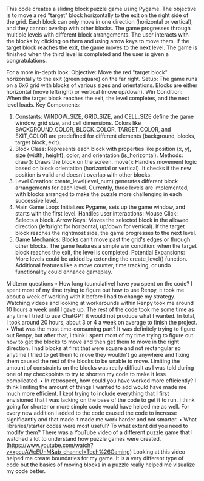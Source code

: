 This code creates a sliding block puzzle game using Pygame. The objective is to move a red "target" block horizontally to the exit on the right side of the grid. Each block can only move in one direction (horizontal or vertical), and they cannot overlap with other blocks. The game progresses through multiple levels with different block arrangements. The user interacts with the blocks by clicking on them and using arrow keys to move them. If the target block reaches the exit, the game moves to the next level. The game is finished when the third level is completed and the user is given a congratulations.

For a more in-depth look: 
  Objective: Move the red "target block" horizontally to the exit (green square) on the far right.
  Setup: The game runs on a 6x6 grid with blocks of various sizes and orientations. Blocks are either horizontal (move left/right) or vertical (move up/down).
  Win Condition: When the target block reaches the exit, the level completes, and the next level loads.
Key Components:
  1. Constants:
    WINDOW_SIZE, GRID_SIZE, and CELL_SIZE define the game window, grid size, and cell dimensions.
    Colors like BACKGROUND_COLOR, BLOCK_COLOR, TARGET_COLOR, and EXIT_COLOR are predefined for different elements (background, blocks, target block, exit).
  2. Block Class:
    Represents each block with properties like position (x, y), size (width, height), color, and orientation (is_horizontal).
    Methods:
      draw(): Draws the block on the screen.
      move(): Handles movement logic based on block orientation (horizontal or vertical). It checks if the new position is valid and doesn't overlap with other     blocks.
  3. Level Creation:
    create_level(level_num) generates different block arrangements for each level.
    Currently, three levels are implemented, with blocks arranged to make the puzzle more challenging in each successive level.
  4. Main Game Loop:
    Initializes Pygame, sets up the game window, and starts with the first level.
    Handles user interactions:
      Mouse Click: Selects a block.
      Arrow Keys: Moves the selected block in the allowed direction (left/right for horizontal, up/down for vertical).
      If the target block reaches the rightmost side, the game progresses to the next level.
  5. Game Mechanics:
    Blocks can't move past the grid's edges or through other blocks.
    The game features a simple win condition: when the target block reaches the exit, the level is completed.
    Potential Expansions: 
      More levels could be added by extending the create_level() function.
      Additional features like a move counter, time tracking, or undo functionality could enhance gameplay.


Midterm questions
• How long (cumulative) have you spent on the code?
  I spent most of my time trying to figure out how to use Renpy, it took me about a week of working with it before I had to change my strategy. Watching videos and looking at workarounds within Renpy took me around 10 hours a week until I gave up. The rest of the code took me some time as any time I tried to use ChatGPT it would not produce what I wanted. In total, I took around 20 hours, about 3 or 4 a week on average to finish the project.
• What was the most time-consuming part?
  It was definitely trying to figure out Renpy, but after that, I think I spent most of my time trying to figure out how to get the blocks to move and then get them to move in the right direction. I had blocks at first that were square and not rectangular so anytime I tried to get them to move they wouldn't go anywhere and fixing them caused the rest of the blocks to be unable to move. Limiting the amount of constraints on the blocks was really difficult as I was told during one of my checkpoints to try to shorten my code to make it less complicated.
• In retrospect, how could you have worked more efficiently?
  I think limiting the amount of things I wanted to add would have made me much more efficient. I kept trying to include everything that I first envisioned that I was lacking on the base of the code to get it to run. I think going for shorter or more simple code would have helped me as well. For every new addition I added to the code caused the code to increase significantly and that made it made me work harder and not smarter.
• What libraries/starter codes were most useful? To what extent did you need to modify them?
  There was a YouTube video of a different puzzle game that I watched a lot to understand how puzzle games were created. (https://www.youtube.com/watch?v=xpcuAWcEUnM&ab_channel=Tech%26Gaming) Looking at this video helped me create boundaries for my game. It is a very different type of code but the basics of moving blocks in a puzzle really helped me visualize my code better.
